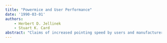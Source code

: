 ```yaml
---
title: "Powermice and User Performance"
date: '1990-03-01'
authors: 
    - Herbert D. Jellinek
    - Stuart K. Card
abstract: "Claims of increased pointing speed by users and manufacturers of variable-gain mice (“powermice”) have become rife. Yet, there have been no demonstrations of this claim, and theoretical considerations suggest it may not even be true. In this paper, the claim is tested. A search of the design space of powermice failed to find a design point that improved performance compared to a standard mouse. No setting for the gain for a constant-gain mouse was found that improved performance. No threshold setting for a variable gain mouse was found that improved performance. In fact, even gain and threshold combinations favored by powermouse enthusiasts failed to improve performance. It is suggested that the real source of enthusiasm for powermice is that users are willing to accept reduced pointing speed in return for a smaller desk footprint."
---
```


